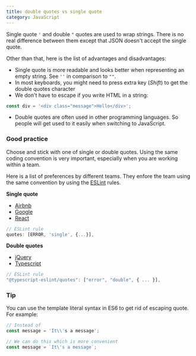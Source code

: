 ```yaml
---
title: double quotes vs single quote
category: JavaScript
---
```


Single quote `'` and double `"` quotes are used to wrap strings. There is no real difference between them except that JSON doesn't accept the single quote.

Other than that, here is the list of advantages and disadvantages:

-   Single quote is more readable and looks better when representing an empty string. See `''` in comparison to `""`.
-   In most keyboards, you might need to press extra key (_Shift_) to get the double quotes character
-   We don't have to escape if you write HTML in a string:

```js
const div = '<div class="message">Hello</div>';
```

-   Double quotes are often used in other programming languages. So people will get used to it easily when switching to JavaScript.

### Good practice

Choose and stick with one of single or double quotes. Using the same coding convention is very important, especially when you are working within a team.

Here is a list of preferences by different teams. They enfore the team using the same convention by using the [ESLint](https://eslint.org) rules.

**Single quote**

-   [Airbnb](https://github.com/airbnb/javascript#strings)
-   [Google](https://google.github.io/styleguide/javascriptguide.xml?showone=Strings#Strings)
-   [React](https://github.com/facebook/react/blob/master/.eslintrc.js)

```js
// ESLint rule
quotes: [ERROR, 'single', {...}],
```

**Double quotes**

-   [jQuery](https://contribute.jquery.org/style-guide/js/#quotes)
-   [Typescript](https://github.com/microsoft/TypeScript/blob/master/.eslintrc.json)

```js
// ESLint rule
"@typescript-eslint/quotes": ["error", "double", { ... }],
```

### Tip

You can use the template literal syntax in ES6 to get rid of escaping quote. For example:

```js
// Instead of
const message = 'It\\'s a message';

// We can do this which is more convenient
const message = `It\'s a message`;
```
